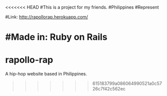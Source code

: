 <<<<<<< HEAD
#This is a project for my friends.
#Philippines
#Represent


#Link: http://rapollorap.herokuapp.com/



#Made in: Ruby on Rails 
=======
# rapollo-rap
A hip-hop website based in Philippines.
>>>>>>> 615183799a086064990521a0c5726c7f42c562ec
